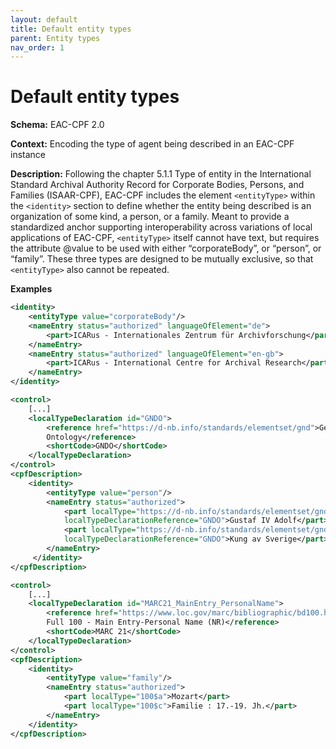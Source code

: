 ```yaml
---
layout: default
title: Default entity types
parent: Entity types
nav_order: 1
---
```


# Default entity types
**Schema:** 
EAC-CPF 2.0

**Context:** 
Encoding the type of agent being described in an EAC-CPF instance

**Description:** 
Following the chapter 5.1.1 Type of entity in the International Standard Archival Authority Record for Corporate Bodies, Persons, and Families (ISAAR-CPF), EAC-CPF includes the element `<entityType>` within the `<identity>` section to define whether the entity being described is an organization of some kind, a person, or a family. Meant to provide a standardized anchor supporting interoperability across variations of local applications of EAC-CPF, `<entityType>` itself cannot have text, but requires the attribute @value to be used with either “corporateBody”, or “person”, or “family”. These three types are designed to be mutually exclusive, so that `<entityType>` also cannot be repeated.  

**Examples**
```xml
<identity>
    <entityType value="corporateBody"/>
    <nameEntry status="authorized" languageOfElement="de">
        <part>ICARus - Internationales Zentrum für Archivforschung</part>
    </nameEntry>
    <nameEntry status="authorized" languageOfElement="en-gb">
        <part>ICARus - International Centre for Archival Research</part>
    </nameEntry>
</identity>
```
```xml
<control>
    [...]
    <localTypeDeclaration id="GNDO">
        <reference href="https://d-nb.info/standards/elementset/gnd">Gemeinsame Normdatei 
        Ontology</reference>
        <shortCode>GNDO</shortCode>
    </localTypeDeclaration>
</control>
<cpfDescription>
    <identity>
        <entityType value="person"/>
        <nameEntry status="authorized">
            <part localType="https://d-nb.info/standards/elementset/gnd#personalName" 
            localTypeDeclarationReference="GNDO">Gustaf IV Adolf</part>
            <part localType="https://d-nb.info/standards/elementset/gnd#nameAddition" 
            localTypeDeclarationReference="GNDO">Kung av Sverige</part>
        </nameEntry>
     </identity>
</cpfDescription>
```
```xml
<control>
    [...]
    <localTypeDeclaration id="MARC21_MainEntry_PersonalName">
        <reference href="https://www.loc.gov/marc/bibliographic/bd100.html">MARC 21 Bibliographic 
        Full 100 - Main Entry-Personal Name (NR)</reference>
        <shortCode>MARC 21</shortCode>
    </localTypeDeclaration>
</control>
<cpfDescription>
    <identity>
        <entityType value="family"/>		
        <nameEntry status="authorized">
            <part localType="100$a">Mozart</part>
            <part localType="100$c">Familie : 17.-19. Jh.</part>
        </nameEntry>
    </identity>
</cpfDescription>
```
